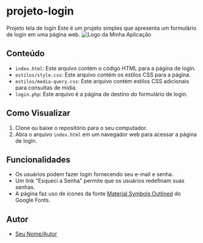 # projeto-login
Projeto tela de login
Este é um projeto simples que apresenta um formulário de login em uma página web.
![Logo da Minha Aplicação](https://web.whatsapp.com/968b0044-0926-486b-85d7-a9d36ab474b5)
## Conteúdo

- `index.html`: Este arquivo contém o código HTML para a página de login.
- `estilos/style.css`: Este arquivo contém os estilos CSS para a página.
- `estilos/media-query.css`: Este arquivo contém estilos CSS adicionais para consultas de mídia.
- `login.php`: Este arquivo é a página de destino do formulário de login.

## Como Visualizar

1. Clone ou baixe o repositório para o seu computador.
2. Abra o arquivo `index.html` em um navegador web para acessar a página de login.

## Funcionalidades

- Os usuários podem fazer login fornecendo seu e-mail e senha.
- Um link "Esqueci a Senha" permite que os usuários redefinam suas senhas.
- A página faz uso de ícones da fonte [Material Symbols Outlined](https://fonts.googleapis.com/css2?family=Material+Symbols+Outlined) do Google Fonts.

## Autor

- [Seu Nome/Autor](https://github.com/seu-username)
